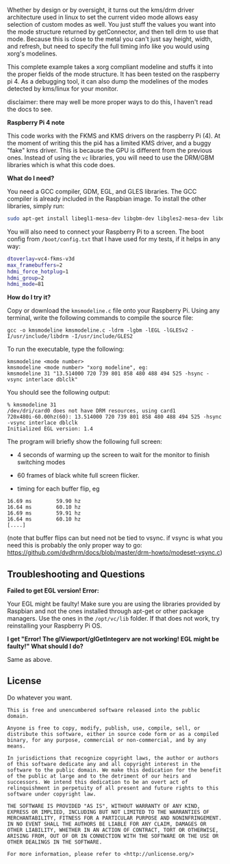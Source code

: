 Whether by design or by oversight, it turns out the kms/drm driver architecture used in linux to set the current video mode allows easy selection of custom modes as well. You just stuff the values you want into the mode structure returned by getConnector, and then tell drm to use that mode. Because this is close to the metal you can't just say height, width, and refresh, but need to specify the full timing info like you would using xorg's modelines.

This complete example takes a xorg compliant modeline and stuffs it into the proper fields of the mode structure. It has been tested on the raspberry pi 4. As a debugging tool, it can also dump the modelines of the modes detected by kms/linux for your monitor. 

disclaimer: there may well be more proper ways to do this, I haven't read the docs to see.

**Raspberry Pi 4 note**

This code works with the FKMS and KMS drivers on the raspberry Pi (4). At the moment of writing this the pi4 has a limited KMS driver, and a buggy "fake" kms driver. This is because the GPU is different from the previous ones. Instead of using the `vc` libraries, you will need to use the DRM/GBM libraries which is what this code does.

**What do I need?**

You need a GCC compiler, GDM, EGL, and GLES libraries. The GCC compiler is already included in the Raspbian image. To install the other libraries, simply run:

```bash
sudo apt-get install libegl1-mesa-dev libgbm-dev libgles2-mesa-dev libdrm-dev
```

You will also need to connect your Raspberry Pi to a screen. The boot config from `/boot/config.txt` that I have used for my tests, if it helps in any way:

```bash
dtoverlay=vc4-fkms-v3d
max_framebuffers=2
hdmi_force_hotplug=1
hdmi_group=2
hdmi_mode=81
```

**How do I try it?**

Copy or download the `kmsmodeline.c` file onto your Raspberry Pi. Using any terminal, write the following commands to compile the source file:

```
gcc -o kmsmodeline kmsmodeline.c -ldrm -lgbm -lEGL -lGLESv2 -I/usr/include/libdrm -I/usr/include/GLES2
```

To run the executable, type the following:

```
kmsmodeline <mode number>
kmsmodeline <mode number> "xorg modeline", eg:
kmsmodeline 31 "13.514000 720 739 801 858 480 488 494 525 -hsync -vsync interlace dblclk"
```

You should see the following output:

```
% kmsmodeline 31 
/dev/dri/card0 does not have DRM resources, using card1
720x480i-60.00hz(60): 13.514000 720 739 801 858 480 488 494 525 -hsync -vsync interlace dblclk
Initialized EGL version: 1.4

```

The program will briefly show the following full screen:

* 4 seconds of warming up the screen to wait for the monitor to finish switching modes

* 60 frames of black white full screen flicker.

* timing for each buffer flip, eg
````
16.69 ms        59.90 hz
16.64 ms        60.10 hz
16.69 ms        59.91 hz
16.64 ms        60.10 hz
[....]
````
(note that buffer flips can but need not be tied to vsync. if vsync is what you need this is probably the only proper way to go: https://github.com/dvdhrm/docs/blob/master/drm-howto/modeset-vsync.c)

## Troubleshooting and Questions

**Failed to get EGL version! Error:**

Your EGL might be faulty! Make sure you are using the libraries provided by Raspbian and not the ones installed through apt-get or other package managers. Use the ones in the `/opt/vc/lib` folder. If that does not work, try reinstalling your Raspberry Pi OS.

**I get "Error! The glViewport/glGetIntegerv are not working! EGL might be faulty!" What should I do?**

Same as above.

## License

Do whatever you want.

```
This is free and unencumbered software released into the public domain.

Anyone is free to copy, modify, publish, use, compile, sell, or
distribute this software, either in source code form or as a compiled
binary, for any purpose, commercial or non-commercial, and by any
means.

In jurisdictions that recognize copyright laws, the author or authors
of this software dedicate any and all copyright interest in the
software to the public domain. We make this dedication for the benefit
of the public at large and to the detriment of our heirs and
successors. We intend this dedication to be an overt act of
relinquishment in perpetuity of all present and future rights to this
software under copyright law.

THE SOFTWARE IS PROVIDED "AS IS", WITHOUT WARRANTY OF ANY KIND,
EXPRESS OR IMPLIED, INCLUDING BUT NOT LIMITED TO THE WARRANTIES OF
MERCHANTABILITY, FITNESS FOR A PARTICULAR PURPOSE AND NONINFRINGEMENT.
IN NO EVENT SHALL THE AUTHORS BE LIABLE FOR ANY CLAIM, DAMAGES OR
OTHER LIABILITY, WHETHER IN AN ACTION OF CONTRACT, TORT OR OTHERWISE,
ARISING FROM, OUT OF OR IN CONNECTION WITH THE SOFTWARE OR THE USE OR
OTHER DEALINGS IN THE SOFTWARE.

For more information, please refer to <http://unlicense.org/>
```
